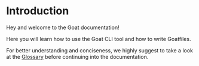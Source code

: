 # Introduction

Hey and welcome to the Goat documentation!

Here you will learn how to use the Goat CLI tool and how to write Goatfiles.

For better understanding and conciseness, we highly suggest to take a look at the [Glossary](/introduction/glossary.md) before continuing into the documentation.
